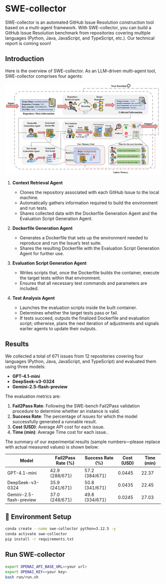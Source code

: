 # SWE-collector

SWE-collector is an automated GitHub Issue Resolution construction tool based on a multi-agent framework. With SWE-collector, you can build a GitHub Issue Resolution benchmark from repositories covering multiple languages (Python, Java, JavaScript, and TypeScript, etc.). Our technical report is coming soon!

## Introduction

Here is the overview of SWE-collector. As an LLM-driven multi-agent tool, SWE-collector comprises four agents:

![Overview](figure/overview.png)

1. **Context Retrieval Agent**  
   - Clones the repository associated with each GitHub Issue to the local machine.  
   - Automatically gathers information required to build the environment and run tests.  
   - Shares collected data with the Dockerfile Generation Agent and the Evaluation Script Generation Agent.

2. **Dockerfile Generation Agent**  
   - Generates a Dockerfile that sets up the environment needed to reproduce and run the Issue’s test suite.  
   - Shares the resulting Dockerfile with the Evaluation Script Generation Agent for further use.

3. **Evaluation Script Generation Agent**  
   - Writes scripts that, once the Dockerfile builds the container, execute the target tests within that environment.  
   - Ensures that all necessary test commands and parameters are included.

4. **Test Analysis Agent**  
   - Launches the evaluation scripts inside the built container.  
   - Determines whether the target tests pass or fail.  
   - If tests succeed, outputs the finalized Dockerfile and evaluation script; otherwise, plans the next iteration of adjustments and signals earlier agents to update their outputs.

## Results

We collected a total of 671 issues from 12 repositories covering four languages (Python, Java, JavaScript, and TypeScript) and evaluated them using three models:  
- **GPT-4.1-mini**  
- **DeepSeek-v3-0324**  
- **Gemini-2.5-flash-preview**  

The evaluation metrics are:  
1. **Fail2Pass Rate**: Following the SWE-bench Fail2Pass validation procedure to determine whether an instance is valid.  
2. **Success Rate**: The percentage of issues for which the model successfully generated a runnable result.  
3. **Cost (USD)**: Average API cost for each issue.  
4. **Time (min)**: Average Time cost for each issue..

The summary of our experimental results (sample numbers—please replace with actual measured values) is shown below:

| Model                    | Fail2Pass Rate (%)     | Success Rate (%)     | Cost (USD) | Time (min) |
|--------------------------|------------------------|----------------------|------------|------------|
| GPT-4.1-mini             | 42.9 (288/671)         | 57.2 (384/671)       | 0.0445     | 22.37      |
| DeepSeek-v3-0324         | 35.9 (241/671)         | 50.8 (341/671)       | 0.0435     | 22.45      |
| Gemini-2.5-flash-preview | 37.0 (248/671)         | 49.8 (334/671)       | 0.0245     | 27.03      |


## 🚀 Environment Setup
```bash
conda create --name swe-collector python=3.12.5 -y
conda activate swe-collector
pip install -r requirements.txt
```

## Run SWE-collector

```bash
export OPENAI_API_BASE_URL=<your url>
export OPENAI_KEY=<your key>
bash run/run.sh
```